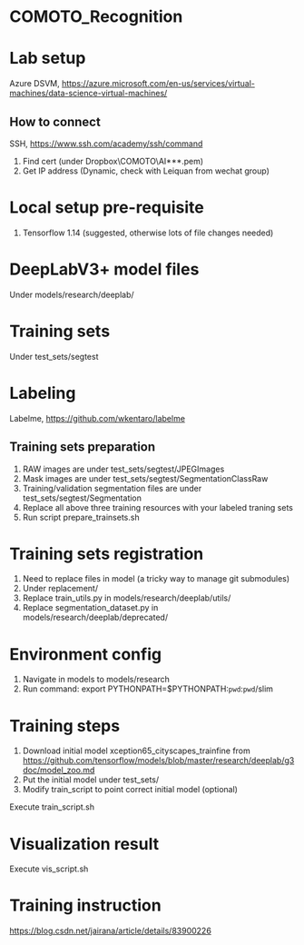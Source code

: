 # COMOTO_Recognition

# Lab setup
Azure DSVM, https://azure.microsoft.com/en-us/services/virtual-machines/data-science-virtual-machines/

## How to connect
SSH, https://www.ssh.com/academy/ssh/command
1. Find cert (under Dropbox\COMOTO\AI\***.pem)
2. Get IP address (Dynamic, check with Leiquan from wechat group)

# Local setup pre-requisite
1. Tensorflow 1.14 (suggested, otherwise lots of file changes needed)

# DeepLabV3+ model files
Under models/research/deeplab/

# Training sets
Under test_sets/segtest

# Labeling
Labelme, https://github.com/wkentaro/labelme

## Training sets preparation
1. RAW images are under test_sets/segtest/JPEGImages
2. Mask images are under test_sets/segtest/SegmentationClassRaw 
3. Training/validation segmentation files are under test_sets/segtest/Segmentation
4. Replace all above three training resources with your labeled traning sets
4. Run script prepare_trainsets.sh

# Training sets registration
1. Need to replace files in model (a tricky way to manage git submodules)
2. Under replacement/
3. Replace train_utils.py in models/research/deeplab/utils/
4. Replace segmentation_dataset.py in models/research/deeplab/deprecated/ 

# Environment config
1. Navigate in models to models/research
2. Run command: export PYTHONPATH=$PYTHONPATH:`pwd`:`pwd`/slim

# Training steps
1. Download initial model xception65_cityscapes_trainfine from https://github.com/tensorflow/models/blob/master/research/deeplab/g3doc/model_zoo.md
2. Put the initial model under test_sets/
3. Modify train_script to point correct initial model (optional)

Execute train_script.sh

# Visualization result
Execute vis_script.sh

# Training instruction
https://blog.csdn.net/jairana/article/details/83900226
